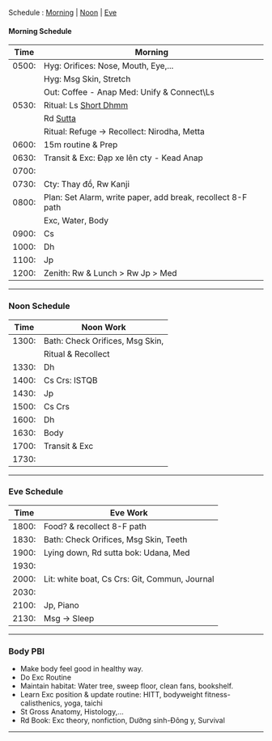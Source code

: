 Schedule :   [Morning](#morning-schedule)   |   [Noon](#noon-schedule)   |   [Eve](#eve-schedule)  <br>

#### Morning Schedule
| Time  | Morning                                      |
|-------|----------------------------------------------|
| 0500: | Hyg: Orifices: Nose, Mouth, Eye,...       |
|       | Hyg: Msg Skin, Stretch                      |
|       | Out: Coffee - Anap Med: Unify & Connect\Ls   |
| 0530: | Ritual: Ls [Short Dhmm](https://www.dhammatalks.org/audio/morning/)    |
|       | Rd [Sutta](https://www.dhammatalks.org/random_sutta.php)                 |
|       | Ritual: Refuge -> Recollect: Nirodha, Metta    |
| 0600: | 15m routine & Prep                  |
| 0630: | Transit & Exc: Đạp xe lên cty - Kead Anap    |
| 0700: |            |
| 0730: | Cty: Thay đồ, Rw Kanji |
| 0800: | Plan: Set Alarm, write paper, add break, recollect 8-F path |
|       | Exc, Water, Body                          |
| 0900: | Cs                                        |
| 1000: | Dh                                        |
| 1100: | Jp                                        |
| 1200: | Zenith: Rw & Lunch > Rw Jp > Med          |
---
### Noon Schedule
| Time  | Noon Work                                    |
|-------|---------------------------------------------|
| 1300: | Bath: Check Orifices, Msg Skin,             |
|       | Ritual & Recollect                           |
| 1330: | Dh                                         |
| 1400: | Cs Crs: ISTQB                               |
| 1430: | Jp                                         |
| 1500: | Cs Crs                                     |
| 1600: | Dh                                         |
| 1630: | Body                                       |
| 1700: | Transit & Exc                               |
| 1730: |                                             |
---
### Eve Schedule
| Time  | Eve Work                                   |
|-------|--------------------------------------------|
| 1800: | Food? & recollect 8-F path                |
| 1830: | Bath: Check Orifices, Msg Skin, Teeth       |
| 1900: | Lying down, Rd sutta bok: Udana, Med        |
| 1930: |                                            |
| 2000: | Lit: white boat, Cs Crs: Git, Commun, Journal |
| 2030: |                                            |
| 2100: | Jp, Piano                                   |
| 2130: | Msg -> Sleep                               |
---
### Body PBI
- Make body feel good in healthy way.
- Do Exc Routine
- Maintain habitat: Water tree, sweep floor, clean fans, bookshelf.
- Learn Exc position & update routine: HITT, bodyweight fitness-calisthenics, yoga, taichi 
- St Gross Anatomy, Histology,...
- Rd Book: Exc theory, nonfiction, Dưỡng sinh-Đông y, Survival
---
